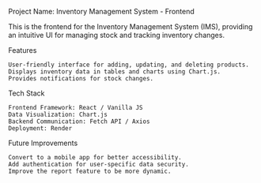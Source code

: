 Project Name: Inventory Management System - Frontend

  This is the frontend for the Inventory Management System (IMS), providing an intuitive UI for managing stock and tracking inventory changes.

Features

    User-friendly interface for adding, updating, and deleting products.
    Displays inventory data in tables and charts using Chart.js.
    Provides notifications for stock changes.

Tech Stack

    Frontend Framework: React / Vanilla JS
    Data Visualization: Chart.js
    Backend Communication: Fetch API / Axios
    Deployment: Render

Future Improvements

    Convert to a mobile app for better accessibility.
    Add authentication for user-specific data security.
    Improve the report feature to be more dynamic.
